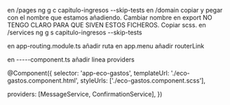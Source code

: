 en /pages
ng g c capitulo-ingresos --skip-tests
en /domain
copiar y pegar con el nombre que estamos añadiendo.
Cambiar nombre en export
NO TENGO CLARO PARA QUE SIVEN ESTOS FICHEROS.
Copiar scss.
en /services
ng g s capitulo-ingresos --skip-tests 

en app-routing.module.ts
añadir ruta
en app.menu
añadir routerLink


en -----component.ts añadir linea providers

@Component({
  selector: 'app-eco-gastos',
  templateUrl: './eco-gastos.component.html',
  styleUrls: ['./eco-gastos.component.scss'],
 
  providers: [MessageService, ConfirmationService],
})